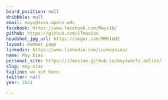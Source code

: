```yaml
---
board_position: null
dribbble: null
email: mayx@seas.upenn.edu
facebook: https://www.facebook.com/Mayx10/
github: https://github.com/17maxiao
headshot_jpg_url: https://imgur.com/MMK1nU2
layout: member_page
linkedin: https://www.linkedin.com/in/mayxiao/
name: May Xiao
personal_site: https://17maxiao.github.io/maysworld.online/
slug: may-xiao
tagline: we out here
twitter: null
year: 2021

---
```


